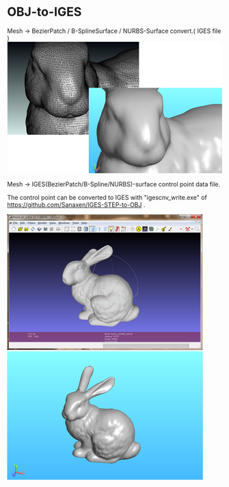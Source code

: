 # OBJ-to-IGES

Mesh -> BezierPatch / B-SplineSurface / NURBS-Surface convert.( IGES file )
<img src="https://github.com/Sanaxen/OBJ-to-IGES/blob/master/image/image1.png"/>

Mesh -> IGES(BezierPatch/B-Spline/NURBS)-surface control point data file.

The control point can be converted to IGES with "igescnv_write.exe" of 
https://github.com/Sanaxen/IGES-STEP-to-OBJ .

<img src="https://github.com/Sanaxen/OBJ-to-IGES/blob/master/image/image2.png"/>
<img src="https://github.com/Sanaxen/OBJ-to-IGES/blob/master/image/image3.png"/>
